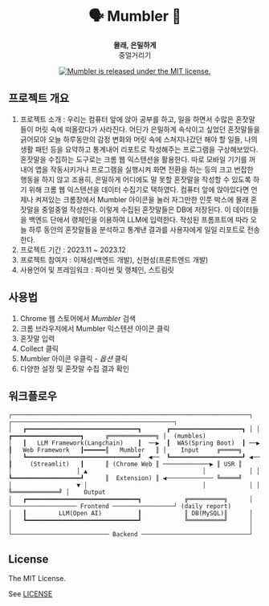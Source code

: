 <h1 align="center">
    🗣️ Mumbler 🦻
</h1>

<p align="center">
  <strong>몰래, 은밀하게</strong><br>
  중얼거리기
</p>

<p align="center">
  <a href="*">
    <img src="https://img.shields.io/badge/license-MIT-blue.svg" alt="Mumbler is released under the MIT license." />
  </a>
</p>

## 프로젝트 개요 
1. 프로젝트 소개
: 우리는 컴퓨터 앞에 앉아 공부를 하고, 일을 하면서 수많은 혼잣말들이 머릿 속에 떠올랐다가 사라진다. 어딘가 은밀하게 속삭이고 싶었던 혼잣말들을 긁어모아 오늘 하루동안의 감정 변화와 머릿 속에 스쳐지나갔던 해야 할 일들, 나의 생활 패턴 등을 요약하고 통계내어 리포트로 작성해주는 프로그램을 구상해보았다. 혼잣말을 수집하는 도구로는 크롬 웹 익스텐션을 활용한다. 따로 모바일 기기를 꺼내어 앱을 작동시키거나 프로그램을 실행시켜 화면 전환을 하는 등의 크고 번잡한 행동을 하지 않고 조용히, 은밀하게 어디에도 말 못할 혼잣말을 작성할 수 있도록 하기 위해 크롬 웹 익스텐션을 데이터 수집기로 택하였다. 컴퓨터 앞에 앉아있다면 언제나 켜져있는 크롬창에서 Mumbler 아이콘을 눌러 자그만한 인풋 박스에 몰래 혼잣말을 중얼중얼 작성한다. 이렇게 수집된 혼잣말들은 DB에 저장된다. 이 데이터들을 백엔드 단에서 랭체인을 이용하여 LLM에 입력한다. 작성된 프롬프트에 따라 오늘 하루 동안의 혼잣말들을 분석하고 통계낸 결과를 사용자에게 일일 리포트로 전송한다.
2. 프로젝트 기간
: 2023.11 ~ 2023.12
3. 프로젝트 참여자
: 이재성(백엔드 개발), 신현성(프론트엔드 개발)
4. 사용언어 및 프레임워크
: 파이썬 및 랭체인, 스트림릿

## 사용법

1. Chrome 웹 스토어에서 *Mumbler* 검색
2. 크롬 브라우저에서 Mumbler 익스텐션 아이콘 클릭
3. 혼잣말 입력
4. Collect 클릭
5. Mumbler 아이콘 우클릭 - *옵션* 클릭
6. 다양한 설정 및 혼잣말 수집 결과 확인

## 워크플로우
```
┌──────────────────────────────────────────────────────────────────┐ ┌─────────────────────────────────────────────┐ 
│   ┏━━━━━━━━━━━━━━━━━━━━━━━━━━━━━━━┓       ┏━━━━━━━━━━━━━━━━━━━━┓ │ │  ┏━━━━━━━━━━━━━━━━━━━┓      ╔═════════════╗ │  (mumbles)    
│   ┃   LLM Framework(Langchain)    ┃  ──▶  ┃  WAS(Spring Boot)  ┃ ──▶  ┃   Web Framework   ┃━━━━━━║   Mumbler   ║ │    Input     ╔═════╗
│   ┗━━━━━━━━━━━━━━━━━━━━━━━━━━━━━━━┛  ◀︎──  ┗━━━━━━━━━━━━━━━━━━━━┛ ◀︎──  ┃     (Streamlit)   ┃      ║ (Chrome Web ║ ─────────────▶ ║ USR ║ 
│                  │ ▲                                │            │ │  ┗━━━━━━━━━━━━━━━━━━━┛      ║  Extension) ║ ◀︎───────────── ╚═════╝
│                  ▼ │                                │            │ │                             ╚═════════════╝ │    Output
│   ┏━━━━━━━━━━━━━━━━━━━━━━━━━━━━━━━┓            ╔══════════╗      │ └────────────────── Frontend ─────────────────┘ (daily report)               
│   ┃         LLM(Open AI)          ┃            ║ DB(MySQL)║      │
│   ┗━━━━━━━━━━━━━━━━━━━━━━━━━━━━━━━┛            ╚══════════╝      │
│                                                                  │
└─────────────────────────── Backend ──────────────────────────────┘       
```

## License

The MIT License.

See [LICENSE](LICENSE)
